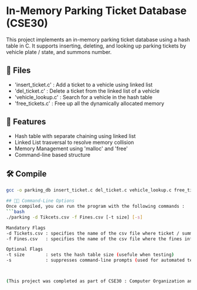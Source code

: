 # <C>In-Memory Parking Ticket Database (CSE30)

This project implements an in-memory parking ticket database using a hash table in C.
It supports inserting, deleting, and looking up parking tickets by vehicle plate / state, and summons number.

## 📂 Files
- 'insert_ticket.c'  : Add a ticket to a vehicle using linked list
- 'del_ticket.c'     : Delete a ticket from the linked list of a vehicle
- 'vehicle_lookup.c' : Search for a vehicle in the hash table
- 'free_tickets.c'   : Free up all the dynamically allocated memory

## 🌟 Features
- Hash table with separate chaining using linked list
- Linked List trasversal to resolve memory collision
- Memory Management using 'malloc' and 'free'
- Command-line based structure

## 🛠️ Compile
```bash
gcc -o parking_db insert_ticket.c del_ticket.c vehicle_lookup.c free_tickets.c

## 🧑‍💻 Command-Line Options
Once compiled, you can run the program with the following commands :
```bash
./parking -d Tikcets.csv -f Fines.csv [-t size] [-s]

Mandatory Flags
-d Tickets.csv : specifies the name of the csv file where ticket / summons are stored
-f Fines.csv   : specifies the name of the csv file where the fines information are stored

Optional Flags
-t size        : sets the hash table size (usefule when testing)
-s             : suppresses command-line prompts (used for automated test harness)



(This project was completed as part of CSE30 : Computer Organization and Systems Programming at UC San Diego)
